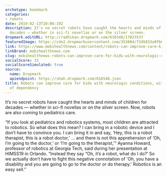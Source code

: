 ```yaml
---
archetype: bookmark
categories:
- robots
date: 2019-02-13T10:06:19Z
description: It’s no secret robots have caught the hearts and minds of children for
  decades — whether in sci-fi novellas or on the silver screen.
dropmark.editURL: http://radhikan.dropmark.com/616548/17823537
featuredImage: https://cdn2.dropmarkusercontent.com/353804/f345833a9fb6e6bde97c348ba6882651db08ece030072af6f16f34a51a425649/thumbnail/robot.jpg?Expires=1557430063&Signature=ADxZdFa~SKZUR3EUC3yabK8hPhDYJGWrhrBnR8~cvx2Jizo3-dNQeDquinLX-gdkEvNybD75Rk6bBsOYUkAyAKQNygAAWvVBKkDDJ1CWFsev1eH9EMD6V0KDtJB~gMoeXNIxIS3bzt-e9GCl5yWzmmNpPCxk4IEtfGNBoQM2~dTnYdJKdm8eSYPErdxwZ3tNsY5Ur4LgxWm0KlgClW-IWBExPU-0~xVJSvZjmwAfi56P8cR6Ne6Q6nx35-EbRRrqqTDKIORvQuUDo~aV-T6O5gkcOK3LbPcc4Ac9cQrJbwFGv3RlCj-syFH-35onHebFMtAM8XC6jPlFRUi0LPgdTw__&Key-Pair-Id=APKAITQYWVEN757ZA4KQ
link: https://www.mobihealthnews.com/content/robots-can-improve-care-kids-neurologic-conditions-%E2%80%94-some-risk-dependency
linkBrand: mobihealthnews.com
slug: mobihealthnews-robots-can-improve-care-for-kids-with-neurologic-conditions-with-some-risk-of-dependency
socialScore: 33
socialScoreSimulated: true
source:
  name: Dropmark
  apiendpoint: https://shah.dropmark.com/616548.json
title: Robots can improve care for kids with neurologic conditions, with some risk
  of dependency
---
```

It’s no secret robots have caught the hearts and minds of children for decades — whether in sci-fi novellas or on the silver screen. Now, robots are also coming to pediatrics care. 

“If you look at pediatrics and robotics systems, most children are attracted to robotics. So what does this mean? I can bring in a robotic device and I don’t have to convince you. I can bring it in and say, ‘Hey, this is a robot therapist, this is a robot doctor,' ... and there is not this apprehension of ‘Oh, I’m going to the doctor,’ or ‘I’m going to the therapist,’” Ayanna Howard, professor of robotics at Georgia Tech, said during her presentation at HIMSS19 in Orlando. “Instead they say “Oh, it’s a robot, what do I do?’ So we actually don’t have to fight this negative connotation of 'Oh, you have a disability and you are going to go to the doctor or do therapy.' Robotics is an easy sell.”

